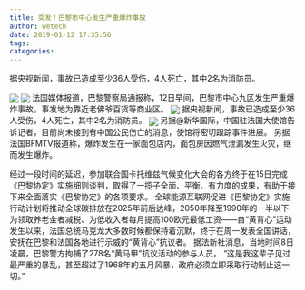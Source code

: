 ```yaml
---
title: 突发！巴黎市中心发生严重爆炸事故
author: wetech
date: 2019-01-12 17:35:56
tags: 
categories: 
---
```

据央视新闻，事故已造成至少36人受伤，4人死亡，其中2名为消防员。
<!-- more -->
<img align="center" border="0" src="https://imgcdn.yicai.com/uppics/images/2019/01/715dd0724e32efd1719074d764365a00.jpg" />
<img align="center" border="0" src="https://imgcdn.yicai.com/uppics/images/2019/01/23af9dd90c7d1a71580e88f22ef73702.jpg" />
法国媒体报道，巴黎警察局通报称，12日早间，巴黎市中心九区发生严重爆炸事故。事发地为靠近老佛爷百货等商业区。
<img align="center" border="0" src="https://imgcdn.yicai.com/uppics/images/2019/01/808de05f60fb7f0d700e945f9912ddfd.jpg" />
据央视新闻，事故已造成至少36人受伤，4人死亡，其中2名为消防员。
<img align="center" border="0" src="https://imgcdn.yicai.com/uppics/images/2019/01/dd7b4ff35a042eebe9ca7aac4aabf0f1.jpg" />
另据@新华国际，中国驻法国大使馆告诉记者，目前尚未接到有中国公民伤亡的消息，使馆将密切跟踪事件进展。
另据法国BFMTV报道称，爆炸发生在一家面包店内，面包房因燃气泄漏发生火灾，继而发生爆炸。
 
 
经过一段时间的延迟，参加联合国卡托维兹气候变化大会的各方终于在15日完成《巴黎协定》实施细则谈判，取得了一揽子全面、平衡、有力度的成果，有助于接下来全面落实《巴黎协定》的各项要求。
全球能源互联网促进《巴黎协定》实施行动计划将推动全球碳排放在2025年前后达峰，2050年降至1990年的一半以下
为领取养老金者减税、为低收入者每月提高100欧元最低工资——自“黄背心”运动发生以来，法国总统马克龙大多数时候都保持着沉默，终于在周一发表全国讲话，安抚在巴黎和法国各地进行示威的“黄背心”抗议者。
据法新社消息，当地时间8日凌晨，巴黎警方拘捕了278名“黄马甲”抗议活动的参与人员。
“这是我这辈子见过最严重的暴乱，甚至超过了1968年的五月风暴，政府必须立即采取行动制止这一切。”

